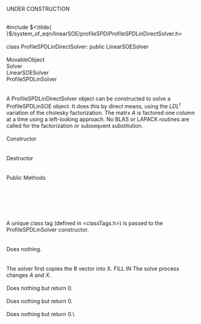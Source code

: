 UNDER CONSTRUCTION

\
\#include $<\tilde{
}$/system_of_eqn/linearSOE/profileSPD/ProfileSPDLinDirectSolver.h$>$\
\
class ProfileSPDLinDirectSolver: public LinearSOESolver\
\
MovableObject\
Solver\
LinearSOESolver\
ProfileSPDLinSolver\
\
\
A ProfileSPDLinDirectSolver object can be constructed to solve a
ProfileSPDLinSOE object. It does this by direct means, using the $LDL^t$
variation of the cholesky factorization. The matrx $A$ is factored one
column at a time using a left-looking approach. No BLAS or LAPACK
routines are called for the factorization or subsequent substitution.\
\
Constructor\
\
\
Destructor\
\
\
Public Methods\
\
\
\
\
\
\
A unique class tag (defined in $<$classTags.h$>$) is passed to the
ProfileSPDLinSolver constructor.\
\
\
Does nothing.\
\
\
The solver first copies the B vector into X. FILL IN The solve process
changes $A$ and $X$.\
\
Does nothing but return $0$.\
\
Does nothing but return $0$.\
\
Does nothing but return $0$.\
